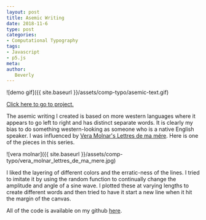 ```yaml
---
layout: post
title: Asemic Writing
date: 2018-11-6
type: post
categories:
- Computational Typography
tags:
- Javascript
- p5.js
meta:
author:
   Beverly
---
```


<!-- {{ site.baseurl }} -->

![demo gif]({{ site.baseurl }}/assets/comp-typo/asemic-text.gif)

[Click here to go to project.](https://itp.beverlychou.com/computational-approaches-to-typography/2_Asemic_Text/)

The asemic writing I created is based on more western languages where it appears to go left to right and has distinct separate words. It is clearly my bias to do something western-looking as someone who is a native English speaker. I was influenced by [Vera Molnar's Lettres de ma mére](http://dam.org/artists/phase-one/vera-molnar/artworks-bodies-of-work/lettres-de-ma-m-re). Here is one of the pieces in this series.

![vera molnar]({{ site.baseurl }}/assets/comp-typo/vera_molnar_lettres_de_ma_mere.jpg)

I liked the layering of different colors and the erratic-ness of the lines. I tried to imitate it by using the random function to continually change the amplitude and angle of a sine wave. I plotted these at varying lengths to create different words and then tried to have it start a new line when it hit the margin of the canvas.

All of the code is available on my github [here](https://github.com/bevchou/computational-approaches-to-typography/tree/master/2_Asemic_Text).
